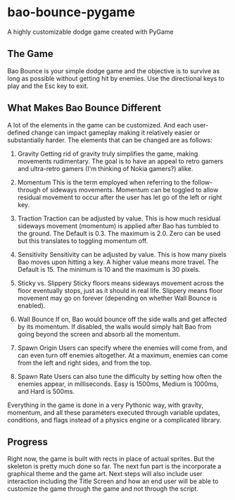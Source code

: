 # bao-bounce-pygame
A highly customizable dodge game created with PyGame

The Game
--------
Bao Bounce is your simple dodge game and the objective is to survive as long as possible without getting hit by enemies. Use the directional keys to play and the Esc key to exit.

What Makes Bao Bounce Different
-------------------------------
A lot of the elements in the game can be customized. And each user-defined change can impact gameplay making it relatively easier or substantially harder. The elements that can be changed are as follows:

1. Gravity
Getting rid of gravity truly simplifies the game, making movements rudimentary. The goal is to have an appeal to retro gamers and ultra-retro gamers (I'm thinking of Nokia gamers?) alike.

2. Momentum
This is the term employed when referring to the follow-through of sideways movements. Momentum can be toggled to allow residual movement to occur after the user has let go of the left or right key.

3. Traction
Traction can be adjusted by value. This is how much residual sideways movement (momentum) is applied after Bao has tumbled to the ground. The Default is 0.3. The maximum is 2.0. Zero can be used but this translates to toggling momentum off.

4. Sensitivity
Sensitivity can be adjusted by value. This is how many pixels Bao moves upon hitting a key. A higher value means more travel. The Default is 15. The minimum is 10 and the maximum is 30 pixels.

5. Sticky vs. Slippery
Sticky floors means sideways movement across the floor eventually stops, just as it should in real life. Slippery means floor movement may go on forever (depending on whether Wall Bounce is enabled).

6. Wall Bounce
If on, Bao would bounce off the side walls and get affected by its momentum. If disabled, the walls would simply halt Bao from going beyond the screen and absorb all the momentum.

7. Spawn Origin
Users can specify where the enemies will come from, and can even turn off enemies altogether. At a maximum, enemies can come from the left and right sides, and from the top.

8. Spawn Rate
Users can also tune the difficulty by setting how often the enemies appear, in milliseconds. Easy is 1500ms, Medium is 1000ms, and Hard is 500ms.

Everything in the game is done in a very Pythonic way, with gravity, momentum, and all these parameters executed through variable updates, conditions, and flags instead of a physics engine or a complicated library.

Progress
--------
Right now, the game is built with rects in place of actual sprites. But the skeleton is pretty much done so far. The next fun part is the incorporate a graphical theme and the game art. Next steps will also include user interaction including the Title Screen and how an end user will be able to customize the game through the game and not through the script.
